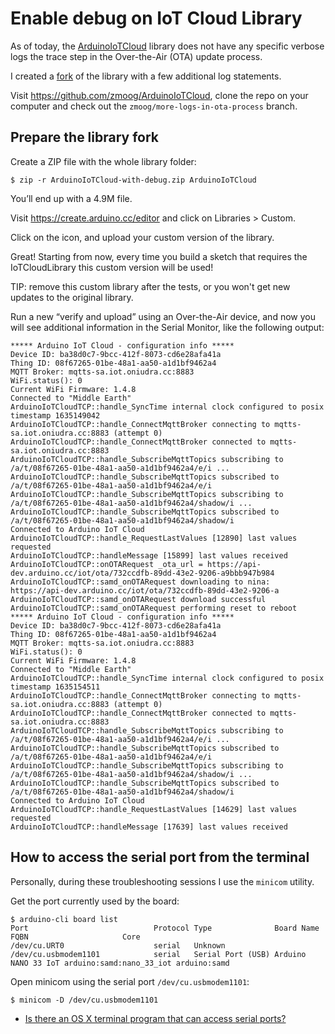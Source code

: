 # Enable debug on IoT Cloud Library

As of today, the [ArduinoIoTCloud](https://github.com/arduino-libraries/ArduinoIoTCloud) library does not have any specific verbose logs the trace step in the Over-the-Air (OTA) update process.

I created a [fork](https://github.com/zmoog/ArduinoIoTCloud) of the library with a few additional log statements.

Visit https://github.com/zmoog/ArduinoIoTCloud, clone the repo on your computer and check out the `zmoog/more-logs-in-ota-process` branch.

## Prepare the library fork

Create a ZIP file with the whole library folder:

```shell
$ zip -r ArduinoIoTCloud-with-debug.zip ArduinoIoTCloud
```

You’ll end up with a 4.9M file.

Visit https://create.arduino.cc/editor and click on Libraries > Custom.

Click on the icon, and upload your custom version of the library.

Great! Starting from now, every time you build a sketch that requires the IoTCloudLibrary this custom version will be used!

TIP: remove this custom library after the tests, or you won't get new updates to the original library.

Run a new “verify and upload” using an Over-the-Air device, and now you will see additional information in the Serial Monitor, like the following output:

```
***** Arduino IoT Cloud - configuration info *****
Device ID: ba38d0c7-9bcc-412f-8073-cd6e28afa41a
Thing ID: 08f67265-01be-48a1-aa50-a1d1bf9462a4
MQTT Broker: mqtts-sa.iot.oniudra.cc:8883
WiFi.status(): 0
Current WiFi Firmware: 1.4.8
Connected to "Middle Earth"
ArduinoIoTCloudTCP::handle_SyncTime internal clock configured to posix timestamp 1635149042
ArduinoIoTCloudTCP::handle_ConnectMqttBroker connecting to mqtts-sa.iot.oniudra.cc:8883 (attempt 0)
ArduinoIoTCloudTCP::handle_ConnectMqttBroker connected to mqtts-sa.iot.oniudra.cc:8883
ArduinoIoTCloudTCP::handle_SubscribeMqttTopics subscribing to /a/t/08f67265-01be-48a1-aa50-a1d1bf9462a4/e/i ...
ArduinoIoTCloudTCP::handle_SubscribeMqttTopics subscribed to /a/t/08f67265-01be-48a1-aa50-a1d1bf9462a4/e/i
ArduinoIoTCloudTCP::handle_SubscribeMqttTopics subscribing to /a/t/08f67265-01be-48a1-aa50-a1d1bf9462a4/shadow/i ...
ArduinoIoTCloudTCP::handle_SubscribeMqttTopics subscribed to /a/t/08f67265-01be-48a1-aa50-a1d1bf9462a4/shadow/i
Connected to Arduino IoT Cloud
ArduinoIoTCloudTCP::handle_RequestLastValues [12890] last values requested
ArduinoIoTCloudTCP::handleMessage [15899] last values received
ArduinoIoTCloudTCP::onOTARequest _ota_url = https://api-dev.arduino.cc/iot/ota/732ccdfb-89dd-43e2-9206-a9bbb947b984
ArduinoIoTCloudTCP::samd_onOTARequest downloading to nina: https://api-dev.arduino.cc/iot/ota/732ccdfb-89dd-43e2-9206-a
ArduinoIoTCloudTCP::samd_onOTARequest download successful
ArduinoIoTCloudTCP::samd_onOTARequest performing reset to reboot
***** Arduino IoT Cloud - configuration info *****
Device ID: ba38d0c7-9bcc-412f-8073-cd6e28afa41a
Thing ID: 08f67265-01be-48a1-aa50-a1d1bf9462a4
MQTT Broker: mqtts-sa.iot.oniudra.cc:8883
WiFi.status(): 0
Current WiFi Firmware: 1.4.8
Connected to "Middle Earth"
ArduinoIoTCloudTCP::handle_SyncTime internal clock configured to posix timestamp 1635154511
ArduinoIoTCloudTCP::handle_ConnectMqttBroker connecting to mqtts-sa.iot.oniudra.cc:8883 (attempt 0)
ArduinoIoTCloudTCP::handle_ConnectMqttBroker connected to mqtts-sa.iot.oniudra.cc:8883
ArduinoIoTCloudTCP::handle_SubscribeMqttTopics subscribing to /a/t/08f67265-01be-48a1-aa50-a1d1bf9462a4/e/i ...
ArduinoIoTCloudTCP::handle_SubscribeMqttTopics subscribed to /a/t/08f67265-01be-48a1-aa50-a1d1bf9462a4/e/i
ArduinoIoTCloudTCP::handle_SubscribeMqttTopics subscribing to /a/t/08f67265-01be-48a1-aa50-a1d1bf9462a4/shadow/i ...
ArduinoIoTCloudTCP::handle_SubscribeMqttTopics subscribed to /a/t/08f67265-01be-48a1-aa50-a1d1bf9462a4/shadow/i
Connected to Arduino IoT Cloud
ArduinoIoTCloudTCP::handle_RequestLastValues [14629] last values requested
ArduinoIoTCloudTCP::handleMessage [17639] last values received
```

## How to access the serial port from the terminal

Personally, during these troubleshooting sessions I use the `minicom` utility.

Get the port currently used by the board:

```shell
$ arduino-cli board list
Port                            Protocol Type              Board Name          FQBN                     Core
/dev/cu.URT0                    serial   Unknown
/dev/cu.usbmodem1101            serial   Serial Port (USB) Arduino NANO 33 IoT arduino:samd:nano_33_iot arduino:samd
```

Open minicom using the serial port `/dev/cu.usbmodem1101`:

```shell
$ minicom -D /dev/cu.usbmodem1101
```

- [Is there an OS X terminal program that can access serial ports?](https://apple.stackexchange.com/questions/32834/is-there-an-os-x-terminal-program-that-can-access-serial-ports)
